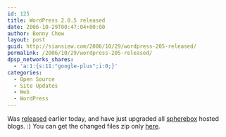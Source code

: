 ```yaml
---
id: 125
title: WordPress 2.0.5 released
date: 2006-10-29T00:47:04+00:00
author: Benny Chew
layout: post
guid: http://siansiew.com/2006/10/29/wordpress-205-released/
permalink: /2006/10/29/wordpress-205-released/
dpsp_networks_shares:
  - 'a:1:{s:11:"google-plus";i:0;}'
categories:
  - Open Source
  - Site Updates
  - Web
  - WordPress
---
```

Was <a target="_blank" href="http://wordpress.org/development/2006/10/205-ronan/">released</a> earlier today, and have just upgraded all <a target="_blank" href="http://spherebox.com/">spherebox</a> hosted blogs. :) You can get the changed files zip only <a target="_blank" href="http://markjaquith.wordpress.com/2006/10/28/wordpress-205-upgrade-changed-files-zip-changes-diff-changed-files-list/">here</a>.